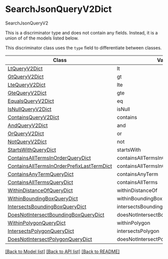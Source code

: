 # SearchJsonQueryV2Dict

SearchJsonQueryV2

This is a discriminator type and does not contain any fields. Instead, it is a union
of of the models listed below.

This discriminator class uses the `type` field to differentiate between classes.

| Class | Value
| ------------ | -------------
[LtQueryV2Dict](LtQueryV2Dict.md) | lt
[GtQueryV2Dict](GtQueryV2Dict.md) | gt
[LteQueryV2Dict](LteQueryV2Dict.md) | lte
[GteQueryV2Dict](GteQueryV2Dict.md) | gte
[EqualsQueryV2Dict](EqualsQueryV2Dict.md) | eq
[IsNullQueryV2Dict](IsNullQueryV2Dict.md) | isNull
[ContainsQueryV2Dict](ContainsQueryV2Dict.md) | contains
[AndQueryV2Dict](AndQueryV2Dict.md) | and
[OrQueryV2Dict](OrQueryV2Dict.md) | or
[NotQueryV2Dict](NotQueryV2Dict.md) | not
[StartsWithQueryDict](StartsWithQueryDict.md) | startsWith
[ContainsAllTermsInOrderQueryDict](ContainsAllTermsInOrderQueryDict.md) | containsAllTermsInOrder
[ContainsAllTermsInOrderPrefixLastTermDict](ContainsAllTermsInOrderPrefixLastTermDict.md) | containsAllTermsInOrderPrefixLastTerm
[ContainsAnyTermQueryDict](ContainsAnyTermQueryDict.md) | containsAnyTerm
[ContainsAllTermsQueryDict](ContainsAllTermsQueryDict.md) | containsAllTerms
[WithinDistanceOfQueryDict](WithinDistanceOfQueryDict.md) | withinDistanceOf
[WithinBoundingBoxQueryDict](WithinBoundingBoxQueryDict.md) | withinBoundingBox
[IntersectsBoundingBoxQueryDict](IntersectsBoundingBoxQueryDict.md) | intersectsBoundingBox
[DoesNotIntersectBoundingBoxQueryDict](DoesNotIntersectBoundingBoxQueryDict.md) | doesNotIntersectBoundingBox
[WithinPolygonQueryDict](WithinPolygonQueryDict.md) | withinPolygon
[IntersectsPolygonQueryDict](IntersectsPolygonQueryDict.md) | intersectsPolygon
[DoesNotIntersectPolygonQueryDict](DoesNotIntersectPolygonQueryDict.md) | doesNotIntersectPolygon


[[Back to Model list]](../../README.md#models-v1-link) [[Back to API list]](../../README.md#documentation-for-api-endpoints) [[Back to README]](../../README.md)
